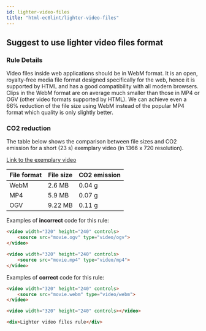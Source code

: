 ```yaml
---
id: lighter-video-files
title: "html-ec0lint/lighter-video-files"
---
```


## Suggest to use lighter video files format

### Rule Details

Video files inside web applications should be in WebM format. It is an open, royalty-free media file format designed specifically for the web, hence it is supported by HTML and has a good compatibility with all modern browsers. Clips in the WebM format are on average much smaller than those in MP4 or OGV (other video formats supported by HTML). We can achieve even a 66% reduction of the file size using WebM instead of the popular MP4 format which quality is only slightly better.

### CO2 reduction

The table below shows the comparison between file sizes and CO2 emission for a short (23 s) exemplary video (in 1366 x 720 resolution). 

[Link to the exemplary video](https://www.pexels.com/video/alpaca-closeup-5795043/)

| File format | File size | CO2 emission |
|-------------|-----------|--------------|
| WebM       | 2.6 MB     | 0.04 g       |
| MP4        | 5.9 MB     | 0.07 g       |
| OGV        | 9.22 MB    | 0.11 g       |

Examples of **incorrect** code for this rule:

```html
<video width="320" height="240" controls>
    <source src="movie.ogv" type="video/ogv">
</video>
```

```html
<video width="320" height="240" controls>
    <source src="movie.mp4" type="video/mp4">
</video>
```

Examples of **correct** code for this rule:

```html
<video width="320" height="240" controls>
    <source src="movie.webm" type="video/webm">
</video>
```

```html
<video width="320" height="240" controls></video>
```

```html
<div>Lighter video files rule</div>
```
